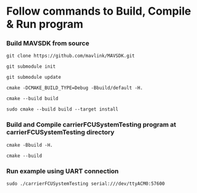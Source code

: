 # Follow commands to Build, Compile & Run program

### Build MAVSDK from source
``` 
git clone https://github.com/mavlink/MAVSDK.git
``` 

``` 
git submodule init
``` 

``` 
git submodule update
``` 

``` 
cmake -DCMAKE_BUILD_TYPE=Debug -Bbuild/default -H.
``` 

``` 
cmake --build build	
``` 

``` 
sudo cmake --build build --target install
``` 

### Build and Compile carrierFCUSystemTesting program at carrierFCUSystemTesting directory
``` 
cmake -Bbuild -H.
``` 

``` 
cmake --build
``` 

### Run example using UART connection
``` 
sudo ./carrierFCUSystemTesting serial:///dev/ttyACM0:57600
``` 
